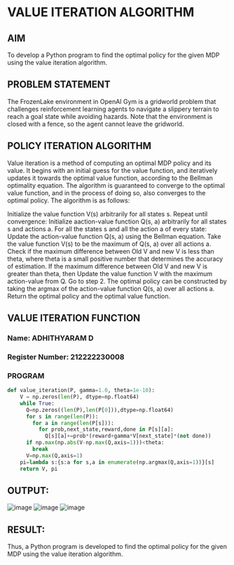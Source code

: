 # VALUE ITERATION ALGORITHM

## AIM
To develop a Python program to find the optimal policy for the given MDP using the value iteration algorithm.
## PROBLEM STATEMENT
The FrozenLake environment in OpenAI Gym is a gridworld problem that challenges reinforcement learning agents to navigate a slippery terrain to reach a goal state while avoiding hazards. Note that the environment is closed with a fence, so the agent cannot leave the gridworld.

## POLICY ITERATION ALGORITHM
Value iteration is a method of computing an optimal MDP policy and its value.
It begins with an initial guess for the value function, and iteratively updates it towards the optimal value function, according to the Bellman optimality equation.
The algorithm is guaranteed to converge to the optimal value function, and in the process of doing so, also converges to the optimal policy.
The algorithm is as follows:

Initialize the value function V(s) arbitrarily for all states s.
Repeat until convergence:
Initialize aaction-value function Q(s, a) arbitrarily for all states s and actions a.
For all the states s and all the action a of every state:
Update the action-value function Q(s, a) using the Bellman equation.
Take the value function V(s) to be the maximum of Q(s, a) over all actions a.
Check if the maximum difference between Old V and new V is less than theta, where theta is a small positive number that determines the accuracy of estimation.
If the maximum difference between Old V and new V is greater than theta, then
Update the value function V with the maximum action-value from Q.
Go to step 2.
The optimal policy can be constructed by taking the argmax of the action-value function Q(s, a) over all actions a.
Return the optimal policy and the optimal value function.

## VALUE ITERATION FUNCTION
### Name: ADHITHYARAM D
### Register Number: 212222230008
### PROGRAM
```py
def value_iteration(P, gamma=1.0, theta=1e-10):
    V = np.zeros(len(P), dtype=np.float64)
    while True:
      Q=np.zeros((len(P),len(P[0])),dtype=np.float64)
      for s in range(len(P)):
        for a in range(len(P[s])):
          for prob,next_state,reward,done in P[s][a]:
            Q[s][a]+=prob*(reward+gamma*V[next_state]*(not done))
      if np.max(np.abs(V-np.max(Q,axis=1)))<theta:
        break
      V=np.max(Q,axis=1)
    pi=lambda s:{s:a for s,a in enumerate(np.argmax(Q,axis=1))}[s]
    return V, pi
```

## OUTPUT:
![image](https://github.com/user-attachments/assets/59a2223a-4e7a-4a1c-890a-094da9832cce)
![image](https://github.com/user-attachments/assets/1572c263-1961-4d27-9181-0dd1cf6ea430)
![image](https://github.com/user-attachments/assets/a6d95c28-4905-460f-8095-37cf80a6504c)


## RESULT:
Thus, a Python program is developed to find the optimal policy for the given MDP using the value iteration algorithm.


